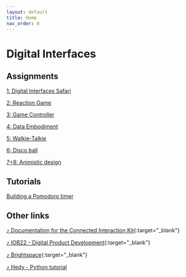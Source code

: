 ```yaml
---
layout: default
title: Home
nav_order: 0
---
```


# Digital Interfaces

## Assignments
[1: Digital Interfaces Safari](assignments/01-digital-interface-safari/index)

[2: Reaction Game](assignments/02-reaction-game/index)

[3: Game Controller](assignments/03-game-controller/index)

[4: Data Embodiment](assignments/04-data-embodiment/index)

[5: Walkie-Talkie](assignments/05-walkie-talkie/index)

[6: Disco ball](assignments/06-disco-ball/index)

[7+8: Animistic design](assignments/07+08-animistic-design/index.md)

## Tutorials
[Building a Pomodoro timer](tutorials/02-pomodoro/index)

## Other links
[⤴ Documentation for the Connected Interaction Kit](https://id-studiolab.github.io/Connected-Interaction-Kit/){:target="_blank"}

[⤴ IOB22 - Digital Product Development](https://datacentricdesign.github.io/iob22/){:target="_blank"}

[⤴ Brightspace](https://brightspace.tudelft.nl/d2l/home/681612){:target="_blank"}

[⤴ Hedy - Python tutorial](https://hedy.org/)